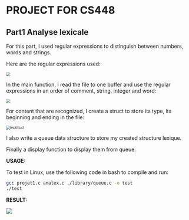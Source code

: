 # PROJECT FOR CS448

## Part1 Analyse lexicale

For this part, I used regular expressions to distinguish between numbers, words and strings.

Here are the regular expressions used:

<img src="D:\plt\src\regexexpr.jpg" style="zoom:67%;" />

In the main function, I read the file to one buffer and use the regular expressions in an order of comment, string, integer and word:

<img src="D:\plt\src\mainfuncLex.jpg" style="zoom:67%;" />

For content that are recognized, I create a struct to store its type, its beginning and ending in the file:

<img src="D:\plt\src\lexstruct.jpg" alt="lexstruct" style="zoom:67%;" />

I also write a queue data structure to store my created structure lexique.

Finally a display function to display them from queue.

**USAGE:**

To test in Linux, use the following code in bash to compile and run:

```bash
gcc projet1.c analex.c ./library/queue.c -o test
./test
```

**RESULT:**

![](D:\plt\src\lexresult.jpg)